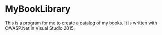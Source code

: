 # MyBookLibrary

This is a program for me to create a catalog of my books. It is written with C#/ASP.Net in Visual Studio 2015.
